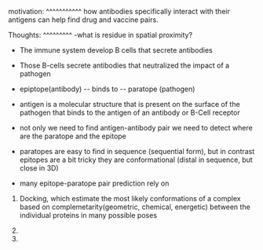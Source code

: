 motivation:
^^^^^^^^^^^
how antibodies specifically interact with their antigens can help find drug and vaccine pairs. 


Thoughts:
^^^^^^^^^
-what is residue in spatial proximity?

- The immune system develop B cells that secrete antibodies 

- Those B-cells secrete antibodies that neutralized the impact of a pathogen

- epiptope(antibody) -- binds to -- paratope (pathogen)

- antigen is a molecular structure that is present on the surface of the pathogen that binds to the antigen of an antibody or B-Cell receptor

- not only we need to find antigen-antibody pair we need to detect where are the paratope and the epitope

- paratopes are easy to find in sequence (sequential form), but in contrast epitopes are a bit tricky they are conformational (distal in sequence, but close in 3D)
  
- many epitope-paratope pair prediction rely on 
1. Docking, which estimate the most likely conformations of a complex based on complemetarity(geometric, chemical, energetic) between the individual proteins in many possible poses 

2. 

3. 


























